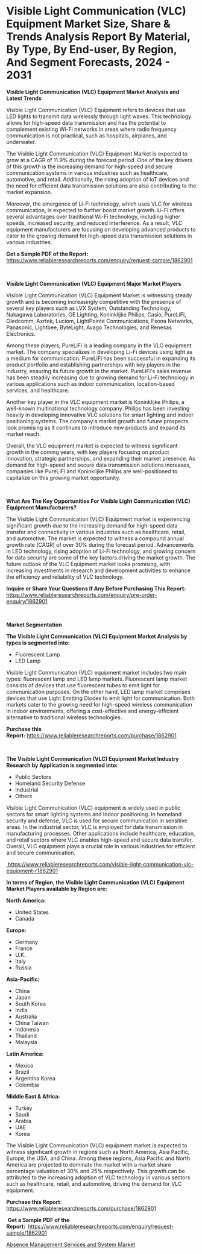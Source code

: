 <p><h1>Visible Light Communication (VLC) Equipment Market Size, Share & Trends Analysis Report By Material, By Type, By End-user, By Region, And Segment Forecasts, 2024 - 2031</h1></p><p><strong>Visible Light Communication (VLC) Equipment Market Analysis and Latest Trends</strong></p>
<p><p>Visible Light Communication (VLC) Equipment refers to devices that use LED lights to transmit data wirelessly through light waves. This technology allows for high-speed data transmission and has the potential to complement existing Wi-Fi networks in areas where radio frequency communication is not practical, such as hospitals, airplanes, and underwater.</p><p>The Visible Light Communication (VLC) Equipment Market is expected to grow at a CAGR of 11.9% during the forecast period. One of the key drivers of this growth is the increasing demand for high-speed and secure communication systems in various industries such as healthcare, automotive, and retail. Additionally, the rising adoption of IoT devices and the need for efficient data transmission solutions are also contributing to the market expansion.</p><p>Moreover, the emergence of Li-Fi technology, which uses VLC for wireless communication, is expected to further boost market growth. Li-Fi offers several advantages over traditional Wi-Fi technology, including higher speeds, increased security, and reduced interference. As a result, VLC equipment manufacturers are focusing on developing advanced products to cater to the growing demand for high-speed data transmission solutions in various industries.</p></p>
<p><strong>Get a Sample PDF of the Report:&nbsp;</strong> <a href="https://www.reliableresearchreports.com/enquiry/request-sample/1862901">https://www.reliableresearchreports.com/enquiry/request-sample/1862901</a></p>
<p>&nbsp;</p>
<p><strong>Visible Light Communication (VLC) Equipment Major Market Players</strong></p>
<p><p>Visible Light Communication (VLC) Equipment Market is witnessing steady growth and is becoming increasingly competitive with the presence of several key players such as LVX System, Outstanding Technology, Nakagawa Laboratories, GE Lighting, Koninklijke Philips, Casio, PureLiFi, Oledcomm, Axrtek, Luciom, LightPointe Communications, Fsona Networks, Panasonic, Lightbee, ByteLight, Avago Technologies, and Renesas Electronics.</p><p>Among these players, PureLiFi is a leading company in the VLC equipment market. The company specializes in developing Li-Fi devices using light as a medium for communication. PureLiFi has been successful in expanding its product portfolio and establishing partnerships with key players in the industry, ensuring its future growth in the market. PureLiFi's sales revenue has been steadily increasing due to growing demand for Li-Fi technology in various applications such as indoor communication, location-based services, and healthcare.</p><p>Another key player in the VLC equipment market is Koninklijke Philips, a well-known multinational technology company. Philips has been investing heavily in developing innovative VLC solutions for smart lighting and indoor positioning systems. The company's market growth and future prospects look promising as it continues to introduce new products and expand its market reach.</p><p>Overall, the VLC equipment market is expected to witness significant growth in the coming years, with key players focusing on product innovation, strategic partnerships, and expanding their market presence. As demand for high-speed and secure data transmission solutions increases, companies like PureLiFi and Koninklijke Philips are well-positioned to capitalize on this growing market opportunity.</p></p>
<p>&nbsp;</p>
<p><strong>What Are The Key Opportunities For Visible Light Communication (VLC) Equipment Manufacturers?</strong></p>
<p><p>The Visible Light Communication (VLC) Equipment market is experiencing significant growth due to the increasing demand for high-speed data transfer and connectivity in various industries such as healthcare, retail, and automotive. The market is expected to witness a compound annual growth rate (CAGR) of over 30% during the forecast period. Advancements in LED technology, rising adoption of Li-Fi technology, and growing concern for data security are some of the key factors driving the market growth. The future outlook of the VLC Equipment market looks promising, with increasing investments in research and development activities to enhance the efficiency and reliability of VLC technology.</p></p>
<p><strong>Inquire or Share Your Questions If Any Before Purchasing This Report:</strong> <a href="https://www.reliableresearchreports.com/enquiry/pre-order-enquiry/1862901">https://www.reliableresearchreports.com/enquiry/pre-order-enquiry/1862901</a></p>
<p>&nbsp;</p>
<p><strong>Market Segmentation</strong></p>
<p><strong>The Visible Light Communication (VLC) Equipment Market Analysis by types is segmented into:</strong></p>
<p><ul><li>Fluorescent Lamp</li><li>LED Lamp</li></ul></p>
<p><p>Visible Light Communication (VLC) equipment market includes two main types: fluorescent lamp and LED lamp markets. Fluorescent lamp market consists of devices that use fluorescent tubes to emit light for communication purposes. On the other hand, LED lamp market comprises devices that use Light Emitting Diodes to emit light for communication. Both markets cater to the growing need for high-speed wireless communication in indoor environments, offering a cost-effective and energy-efficient alternative to traditional wireless technologies.</p></p>
<p><strong>Purchase this Report:&nbsp;</strong><a href="https://www.reliableresearchreports.com/purchase/1862901">https://www.reliableresearchreports.com/purchase/1862901</a></p>
<p>&nbsp;</p>
<p><strong>The Visible Light Communication (VLC) Equipment Market Industry Research by Application is segmented into:</strong></p>
<p><ul><li>Public Sectors</li><li>Homeland Security Defense</li><li>Industrial</li><li>Others</li></ul></p>
<p><p>Visible Light Communication (VLC) equipment is widely used in public sectors for smart lighting systems and indoor positioning. In homeland security and defense, VLC is used for secure communication in sensitive areas. In the industrial sector, VLC is employed for data transmission in manufacturing processes. Other applications include healthcare, education, and retail sectors where VLC enables high-speed and secure data transfer. Overall, VLC equipment plays a crucial role in various industries for efficient and secure communication.</p></p>
<p><a href="https://www.reliableresearchreports.com/visible-light-communication-vlc-equipment-r1862901">&nbsp;https://www.reliableresearchreports.com/visible-light-communication-vlc-equipment-r1862901</a></p>
<p><strong>In terms of Region, the Visible Light Communication (VLC) Equipment Market Players available by Region are:</strong></p>
<p>
    <p> <strong> North America: </strong>
        <ul>
            <li>United States</li>
            <li>Canada</li>
        </ul>
        </p> 
    <p> <strong> Europe: </strong>
        <ul>
            <li>Germany</li>
            <li>France</li>
            <li>U.K.</li>
            <li>Italy</li>
            <li>Russia</li>
        </ul>
        </p> 
    <p> <strong> Asia-Pacific: </strong>
        <ul>
            <li>China</li>
            <li>Japan</li>
            <li>South Korea</li>
            <li>India</li>
            <li>Australia</li>
            <li>China Taiwan</li>
            <li>Indonesia</li>
            <li>Thailand</li>
            <li>Malaysia</li>
        </ul>
        </p> 
    <p> <strong> Latin America: </strong>
        <ul>
            <li>Mexico</li>
            <li>Brazil</li>
            <li>Argentina Korea</li>
            <li>Colombia</li>
        </ul>
        </p> 
    <p> <strong> Middle East & Africa: </strong>
        <ul>
            <li>Turkey</li>
            <li>Saudi</li>
            <li>Arabia</li>
            <li>UAE</li>
            <li>Korea</li>
        </ul>
    </p>
    </p>
<p><p>The Visible Light Communication (VLC) equipment market is expected to witness significant growth in regions such as North America, Asia Pacific, Europe, the USA, and China. Among these regions, Asia Pacific and North America are projected to dominate the market with a market share percentage valuation of 30% and 25% respectively. This growth can be attributed to the increasing adoption of VLC technology in various sectors such as healthcare, retail, and automotive, driving the demand for VLC equipment.</p></p>
<p><strong>Purchase this Report: </strong><a href="https://www.reliableresearchreports.com/purchase/1862901">https://www.reliableresearchreports.com/purchase/1862901</a></p>
<p>&nbsp;<strong>Get a Sample PDF of the Report:&nbsp;&nbsp;</strong><a href="https://www.reliableresearchreports.com/enquiry/request-sample/1862901">https://www.reliableresearchreports.com/enquiry/request-sample/1862901</a></p>
<p><strong></strong></p>
<p><p><a href="https://github.com/NaomieConner2023/Market-Research-Report-List-1/blob/main/absence-management-services-and-system-market.md">Absence Management Services and System Market</a></p></p>